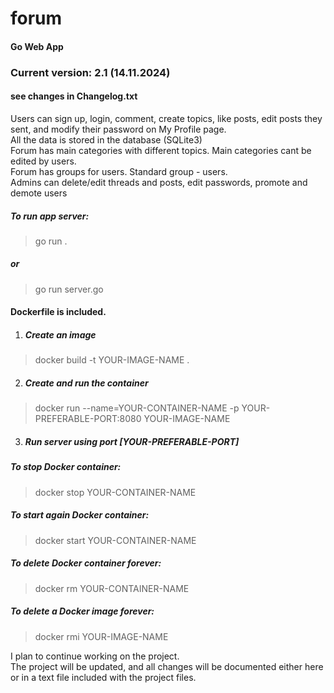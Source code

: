 # forum
#### Go Web App
### Current version: 2.1 (14.11.2024)
#### see changes in Changelog.txt

<p>Users can sign up, login, comment, create topics, like posts, edit posts they sent, and modify their password on My Profile page.<br>
All the data is stored in the database (SQLite3)<br>
Forum has main categories with different topics. Main categories cant be edited by users.<br>
Forum has groups for users. Standard group - users.<br>
Admins can delete/edit threads and posts, edit passwords, promote and demote users</p>

##### To run app server: 
> go run .
##### or
> go run server.go

#### Dockerfile is included.
1) ##### Create an image
> docker build -t YOUR-IMAGE-NAME .
2) ##### Create and run the container
> docker run --name=YOUR-CONTAINER-NAME -p YOUR-PREFERABLE-PORT:8080 YOUR-IMAGE-NAME
3) ##### Run server using port [YOUR-PREFERABLE-PORT]

##### To stop Docker container: 
> docker stop YOUR-CONTAINER-NAME
##### To start again Docker container: 
> docker start YOUR-CONTAINER-NAME
##### To delete Docker container forever: 
> docker rm YOUR-CONTAINER-NAME
##### To delete a Docker image forever: 
> docker rmi YOUR-IMAGE-NAME

<p>I plan to continue working on the project.<br>
The project will be updated, and all changes will be documented either here or in a text file included with the project files.</p>